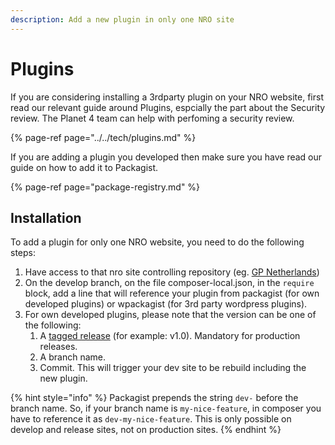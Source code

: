 ```yaml
---
description: Add a new plugin in only one NRO site
---
```


# Plugins

If you are considering installing a 3rdparty plugin on your NRO website, first read our relevant guide around Plugins, espcially the part about the Security review. The Planet 4 team can help with perfoming a security review.

{% page-ref page="../../tech/plugins.md" %}

If you are adding a plugin you developed then make sure you have read our guide on how to add it to Packagist.

{% page-ref page="package-registry.md" %}

## Installation

To add a plugin for only one NRO website, you need to do the following steps:

1. Have access to that nro site controlling repository \(eg. [GP Netherlands](https://github.com/greenpeace/planet4-netherlands)\)
2. On the develop branch, on the file composer-local.json, in the `require` block, add a line that will reference your plugin from packagist \(for own developed plugins\) or wpackagist \(for 3rd party wordpress plugins\).
3. For own developed plugins, please note that the version can be one of the following:
   1. A [tagged release](https://git-scm.com/book/en/v2/Git-Basics-Tagging) \(for example: v1.0\). Mandatory for production releases.
   2. A branch name.
   3. Commit. This will trigger your dev site to be rebuild including the new plugin.

{% hint style="info" %}
Packagist prepends the string `dev-` before the branch name. So, if your branch name is `my-nice-feature`, in composer you have to reference it as `dev-my-nice-feature`. This is only possible on develop and release sites, not on production sites.
{% endhint %}


